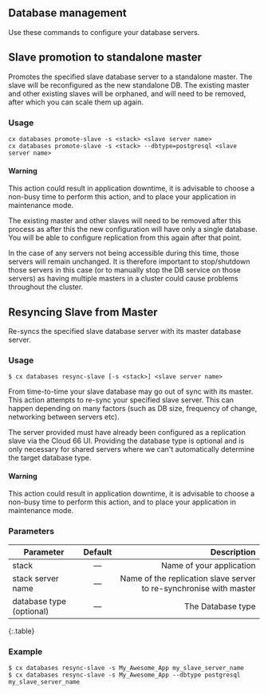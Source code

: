 ## Database management

Use these commands to configure your database servers.


## Slave promotion to standalone master

Promotes the specified slave database server to a standalone master. The slave will be reconfigured as the new standalone DB. The existing master and other existing slaves will be orphaned, and will need to be removed, after which you can scale them up again.

### Usage

```shell
cx databases promote-slave -s <stack> <slave server name>
cx databases promote-slave -s <stack> --dbtype=postgresql <slave server name>
```

#### Warning
<div class="notice notice-danger">
<p>This action could result in application downtime, it is advisable to choose a non-busy time to perform this action, and to place your application in maintenance mode.</p>
</div>

The existing master and other slaves will need to be removed after this process as after this the new configuration will have only a single database. You will be able to configure replication from this again after that point.

In the case of any servers not being accessible during this time, those servers will remain unchanged. It is therefore important to stop/shutdown those servers in this case (or to manually stop the DB service on those servers) as having multiple masters in a cluster could cause problems throughout the cluster.


## Resyncing Slave from Master

Re-syncs the specified slave database server with its master database server.

### Usage

```shell
$ cx databases resync-slave [-s <stack>] <slave server name>
```

From time-to-time your slave database may go out of sync with its master. This action attempts to re-sync your specified slave server. This can happen depending on many factors (such as DB size, frequency of change, networking between servers etc).

The server provided must have already been configured as a replication slave via the Cloud 66 UI. Providing the database type is optional and is only necessary for shared servers where we can't automatically determine the target database type.

#### Warning
<div class="notice notice-danger">
<p>This action could result in application downtime, it is advisable to choose a non-busy time to perform this action, and to place your application in maintenance mode.</p>
</div>

### Parameters


|		Parameter 		   |	Default		|   Description    |
|--|:--:| -:|
|stack 					   |		—		|Name of your application|
|stack server name 	   | 	—		| Name of the replication slave server to re-synchronise with master|
|database type (optional)	 	   |	—	| The Database type |
{:.table}


### Example


```shell
$ cx databases resync-slave -s My_Awesome_App my_slave_server_name
$ cx databases resync-slave -s My_Awesome_App --dbtype postgresql my_slave_server_name
```







